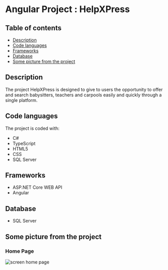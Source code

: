 # Angular Project : HelpXPress

## Table of contents
* [Description](#description)
* [Code languages](#code-languages)
* [Frameworks](#frameworks)
* [Database](#database)
* [Some picture from the project](#some-picture-from-the-project)


## Description
The project HelpXPress is designed to give to users the opportunity to offer and search babysitters, teachers and carpools easily and quickly through a single platform.
## Code languages
The project is coded with:
* C#
* TypeScript
* HTML5
* CSS
* SQL Server
## Frameworks
* ASP.NET Core WEB API
* Angular
## Database
* SQL Server
## Some picture from the project
### Home Page
![screen home page](HelpXPress/imagePage/homepage.png)

